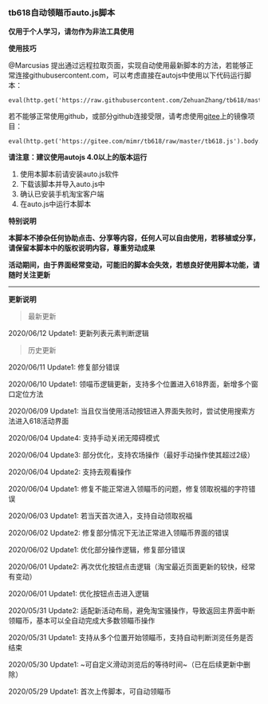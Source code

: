 ### tb618自动领瞄币auto.js脚本
**仅用于个人学习，请勿作为非法工具使用**

**使用技巧**

@Marcusias 提出通过远程拉取页面，实现自动使用最新脚本的方法，若能够正常连接githubusercontent.com，可以考虑直接在autojs中使用以下代码运行脚本：
```
eval(http.get('https://raw.githubusercontent.com/ZehuanZhang/tb618/master/tb618.js').body.string());
```
若不能够正常使用github，或部分github连接受限，请考虑使用[gitee](https://gitee.com/mimr/tb618)上的镜像项目：
```
eval(http.get('https://gitee.com/mimr/tb618/raw/master/tb618.js').body.string())
```
**请注意：建议使用autojs 4.0以上的版本运行**

1. 使用本脚本前请安装auto.js软件
2. 下载该脚本并导入auto.js中
3. 确认已安装手机淘宝客户端
4. 在auto.js中运行本脚本

**特别说明**

**本脚本不掺杂任何协助点击、分享等内容，任何人可以自由使用，若移植或分享，请保留本脚本中的版权说明内容，尊重劳动成果**

**活动期间，由于界面经常变动，可能旧的脚本会失效，若想良好使用脚本功能，请随时关注更新**

-----
**更新说明**

> 最新更新

2020/06/12 Update1: 更新列表元素判断逻辑

> 历史更新

2020/06/11 Update1: 修复部分错误

2020/06/10 Update1: 领喵币逻辑更新，支持多个位置进入618界面，新增多个窗口定位方法

2020/06/09 Update1: 当且仅当使用活动按钮进入界面失败时，尝试使用搜索方法进入618活动界面

2020/06/04 Update4: 支持手动关闭无障碍模式

2020/06/04 Update3: 部分优化，支持农场操作（最好手动操作使其超过2级）

2020/06/04 Update2: 支持去观看操作

2020/06/04 Update1: 修复不能正常进入领瞄币的问题，修复领取祝福的字符错误

2020/06/03 Update1: 若当天首次进入，支持自动领取祝福

2020/06/02 Update2: 修复部分情况下无法正常进入领瞄币界面的错误

2020/06/02 Update1: 优化部分操作逻辑，修复部分错误

2020/06/01 Update2: 再次优化按钮点击逻辑（淘宝最近页面更新的较快，经常有变动）

2020/06/01 Update1: 优化按钮点击进入逻辑

2020/05/31 Update2: 适配新活动布局，避免淘宝骚操作，导致返回主界面中断领瞄币，基本可以全自动完成大多数领瞄币操作

2020/05/31 Update1: 支持从多个位置开始领瞄币，支持自动判断浏览任务是否结束

2020/05/30 Update1: ~可自定义滑动浏览后的等待时间~（已在后续更新中删除）

2020/05/29 Update1: 首次上传脚本，可自动领瞄币
